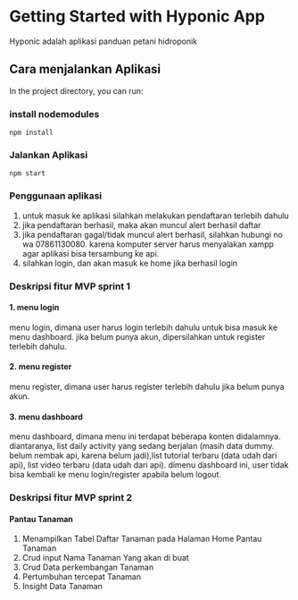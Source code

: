# Getting Started with Hyponic App

Hyponic adalah aplikasi panduan petani hidroponik

## Cara menjalankan Aplikasi

In the project directory, you can run:

### install nodemodules

<code>npm install</code>

### Jalankan Aplikasi

<code>npm start</code>

### Penggunaan aplikasi

1. untuk masuk ke aplikasi silahkan melakukan pendaftaran terlebih dahulu
2. jika pendaftaran berhasil, maka akan muncul alert berhasil daftar
3. jika pendaftaran gagal/tidak muncul alert berhasil, silahkan hubungi no wa 07861130080. karena komputer server harus menyalakan xampp agar aplikasi bisa tersambung ke api.
4. silahkan login, dan akan masuk ke home jika berhasil login

### Deskripsi fitur MVP sprint 1
#### 1. menu login
menu login, dimana user harus login terlebih dahulu untuk bisa masuk ke menu dashboard. jika belum punya akun, dipersilahkan untuk register terlebih dahulu.
#### 2. menu register
menu register, dimana user harus register terlebih dahulu jika belum punya akun.
#### 3. menu dashboard
menu dashboard, dimana menu ini terdapat beberapa konten didalamnya. diantaranya, list daily activity yang sedang berjalan (masih data dummy. belum nembak api, karena belum jadi),list tutorial terbaru (data udah dari api), list video terbaru (data udah dari api). dimenu dashboard ini, user tidak bisa kembali ke menu login/register apabila belum logout.
### Deskripsi fitur MVP sprint 2
#### Pantau Tanaman
1. Menampilkan Tabel Daftar Tanaman pada Halaman Home Pantau Tanaman
2. Crud input Nama Tanaman Yang akan di buat
3. Crud Data perkembangan Tanaman
4. Pertumbuhan tercepat Tanaman
5. Insight Data Tanaman

